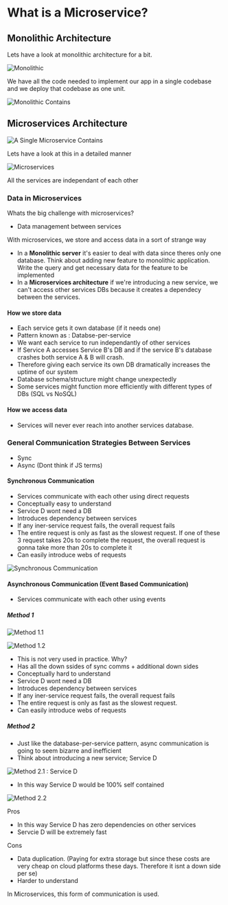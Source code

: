 # What is a Microservice?

## Monolithic Architecture

Lets have a look at monolithic architecture for a bit.

![Monolithic](images/01-intro/Screenshot%202024-05-01%20094158.png)

We have all the code needed to implement our app in a single codebase and we deploy that codebase as one unit.

![Monolithic Contains](images/01-intro/Screenshot%202024-05-01%20094519.png)

## Microservices Architecture

![A Single Microservice Contains](images/01-intro/Screenshot%202024-05-01%20094626.png)

Lets have a look at this in a detailed manner

![Microservices](images/01-intro/Screenshot%202024-05-01%20094733.png)

All the services are independant of each other

### Data in Microservices

Whats the big challenge with microservices?

- Data management between services

With microservices, we store and access data in a sort of strange way

- In a **Monolithic server** it's easier to deal with data since theres only one database. Think about adding new feature to monolithic application. Write the query and get necessary data for the feature to be implemented
- In a **Microservices architecture** if we're introducing a new service, we can't access other services DBs because it creates a dependecy between the services.

#### How we store data

- Each service gets it own database (if it needs one)
- Pattern known as : Databse-per-service
- We want each service to run independantly of other services
- If Service A accesses Service B's DB and if the service B's database crashes both service A & B will crash.
- Therefore giving each service its own DB dramatically increases the uptime of our system
- Database schema/structure might change unexpectedly
- Some services might function more efficiently with different types of DBs (SQL vs NoSQL)

#### How we access data

- Services will never ever reach into another services database.

### General Communication Strategies Between Services

- Sync
- Async (Dont think if JS terms)

#### Synchronous Communication

- Services communicate with each other using direct requests
- Conceptually easy to understand
- Service D wont need a DB
- Introduces dependency between services
- If any iner-service request fails, the overall request fails
- The entire request is only as fast as the slowest request. If one of these 3 request takes 20s to complete the request, the overall request is gonna take more than 20s to complete it
- Can easily introduce webs of requests

![Synchronous Communication](images/01-intro/Screenshot%202024-05-01%20102301.png)

#### Asynchronous Communication (Event Based Communication)

- Services communicate with each other using events

##### Method 1

![Method 1.1](images/01-intro/Screenshot%202024-05-01%20105144.png)

![Method 1.2](images/01-intro/Screenshot%202024-05-01%20105321.png)

- This is not very used in practice. Why?
- Has all the down ssides of sync comms + additional down sides
- Conceptually hard to understand
- Service D wont need a DB
- Introduces dependency between services
- If any iner-service request fails, the overall request fails
- The entire request is only as fast as the slowest request.
- Can easily introduce webs of requests

##### Method 2

- Just like the database-per-service pattern, async communication is going to seem bizarre and inefficient
- Think about introducing a new service; Service D

![Method 2.1 : Service D](images/01-intro/Screenshot%202024-05-01%20105848.png)

- In this way Service D would be 100% self contained

![Method 2.2](images/01-intro/Screenshot%202024-05-01%20110613.png)

Pros

- In this way Service D has zero dependencies on other services
- Servcie D will be extremely fast

Cons

- Data duplication. (Paying for extra storage but since these costs are very cheap on cloud platforms these days. Therefore it isnt a down side per se)
- Harder to understand

In Microservices, this form of communication is used.
